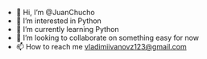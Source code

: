 - 👋 Hi, I’m @JuanChucho
- 👀 I’m interested in Python
- 🌱 I’m currently learning Python
- 💞️ I’m looking to collaborate on something easy for now
- 📫 How to reach me vladimiivanovz123@gmail.com

<!---
JuanChucho/JuanChucho is a ✨ special ✨ repository because its `README.md` (this file) appears on your GitHub profile.
You can click the Preview link to take a look at your changes.
--->
